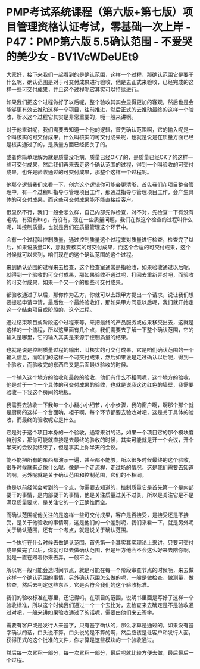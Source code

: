 # PMP考试系统课程（第六版+第七版）项目管理资格认证考试，零基础一次上岸 - P47：PMP第六版 5.5确认范围 - 不爱哭的美少女 - BV1VcWDeUEt9

大家好，接下来我们一起看到的是确认范围，这样一个过程，那确认范围它是要干什么呢，确认范围是对于可交付成果进行验收，他是去正式来验收，已经完成的这样一些可交付成果，并且这个过程呢它其实可以持续进行。

如果我们把这个过程做好了以后呢，整个验收其实会显得更加的客观，然后也是会能够更有效去推动这样一个项目，往前推进，然后正式的去推动最终的这样一个验收，所以这个过程它其实是非常重要的，呃一般来讲啊。

对于他来讲呢，我们需要去知道一个他的逻辑，首先确认范围啊，它的输入呢是一个叫核实的可交付成果，什么叫核实的可交付成果呢，也就是说是在质量方面已经是核实通过了的，是质量方面已经把关了的。

或者你简单理解为就是质量没毛病，质量已经OK了的，是质量已经OK了的这样一些可交付成果，然后我们再来去走这个确认范围的过程，得到一个叫验收的可交付成果，也许是验收通过的可交付成果，那整个这样一个过程呢。

他那个逻辑我们来看一下，创完这个逻辑你可能会更清晰，首先我们在项目整合管理中，有一个过程叫指导与管理项目工作，那通过指导与管理项目工作，会产生具体的可交付成果，而这些可交付成果能不能直接给客户。

很显然不行，我们一般会怎么样，自己内部先做检查，对不对，先检查一下有没有毛病，有没有bug，有没有，现在一些质量问题，我们在做这个检查的过程叫什么呢，叫控制质量，也就是我们在质量管理这个环节中。

会有一个过程叫控制质量，通过控制质量这个过程来对质量进行检查，检查完了以后，如果说质量OK，那就要核实的可交付成果，而这个合适的可交付成果，这个时候就可以来到，咱们现在的这个确认范围的这个过程。

来到确认范围的过程来去检查，这个检查室通常是指验收，如果验收通过以后呢，就得到一个验收的可交付成果，那如果验收不通过呢，打回去重新弄对吧，而验收的可交付成果，如果一个又一个的那些可交付成果。

都验收通过了以后，那你作为乙方，你就可以去跟甲方提出一个请求，说让我们想要提起申请申请，最后做一个最终验收好，那如果甲方同意以后呢，我们就开始走这一个结束项目或阶段的，这个过程。

通过结束项目或阶段这个过程来等，来把最终的产品服务或成果移交出去，这就是这样的一个流程，所以这里面有几个点，我们需要去了解一下整个确认范围，它的输入是哪里，它的输入其实是来源于控制质量的结果。

也就是说是控制质量过程的输出，叫核实的可交付成果，它是咱们确认范围的一个输入信息，而咱们的这样一个可交付成果，然后如果说是走过确认以后呢，得到一个验收，而验收完的东西它又是后面最终验收的时候。

一个输入这个地方的验收和最终的验收，他们有什么不相同呢，这个地方的验收，他是对于一个一个具体的可交付成果的验收，也就是说我这边红色的墙壁，我需要验收一下我这个房间的地板。

我需要去验收一下我每一个小翻小小细节，小小步骤，我的窗户啊，啊那个那个就是厨房的这样一个台面呐，柜子啊，每个环节都要去验收对吧，这是关于具体的验收，而最终的验收呢它是什么。

它是对于这个项目本身的一个验收，通常来讲的话，如果一个项目它的那个模块度特别多，那你可能就直接是去最终的验收的时候，其实可能就是开一个会议，开个半天的会议就结束了，但是事实上你半天的会议。

能不能把所有的东西都演示一遍，甚至都不能够，所以很多时候最终的这个验收，很多时候就有点像什么呢，像是一个走流程，走过场的情况，这是我们需要去知道的啊，另外呢就是关于确认范围和控制范围，它们的不相同。

也是以前经常会考到的一个点，你需要去知道的，控制质量它是首先第一个是内部要干的事情，是内部要干的事情，他是关注质量过关不过关，所以是关注它是不是满足质量要求，是关注它的一个正确性而空。

而确认范围呢他关注的是这样一些可交付成果，客户是否接受，是接受还是不接受，是关于他验收的事情啊，这是他们的一个差别呃，我们来看一下，就是另外呢关于确认范围，还有一个考点，就是说关于确认范围。

一个执行在什么时候去做确认范围，首先第一个其实其实理论上来讲，只要可交付成果做完了以后，你就可以去做确认范围，但是甲方他会不会这么好来去陪你啊，就是一直在跟着你来去弄，一般不会。

所以呢一般可能会选时间节点，就是可能在每一个阶段审查节点的时候呃，来去做这样一个确认范围的事情，另外确认范围怎么做的呢，一般是做检查，做测量，做检查，然后去判定这些东西，它是否符合我们的这个验收标准。

我们的验收标准在哪里，还记得吗，在项目的范围，说明书里面是写好了这样一个验收标准，所以这个时候我们通过一个一个去比对，去检查来去确定是不是验收通过对吧，一般来讲如果验收通过了的话呢，需要由他们来去签字。

需要有客户或是发行人来签字，只有签字确认的，那么才算是通过的，如果没有签字确认的话，口头说不算，口头说的是不算的啊，然后应该是让客户和发行人面，获得正式的这个批准的文件，你才算是这些模块的一个验收通过。

然后每一次累积一部分，每一次累积一部分，最后呢就比较方便去做，最后最后一个过程。